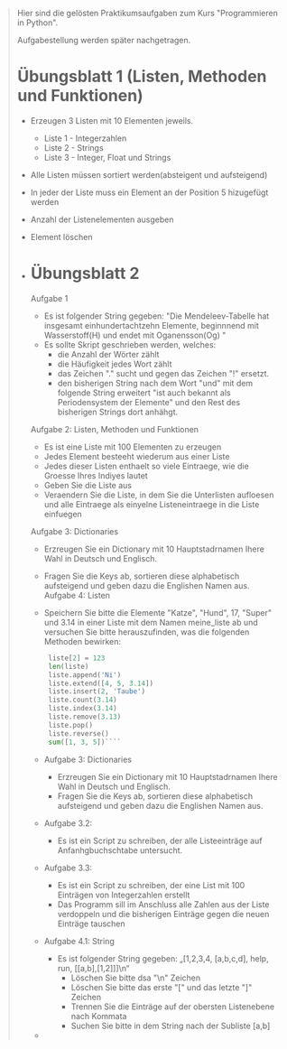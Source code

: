 > Hier sind die gelösten Praktikumsaufgaben zum Kurs
> "Programmieren in Python".
> 
> Aufgabestellung werden später nachgetragen.
> # Übungsblatt 1 (Listen, Methoden und Funktionen)
> 
> - Erzeugen 3 Listen mit 10 Elementen jeweils.
>   - Liste 1 - Integerzahlen
>   - Liste 2 - Strings 
>   - Liste 3 - Integer, Float und Strings
> 
> - Alle Listen müssen sortiert werden(absteigent und aufsteigend)
> - In jeder der Liste muss ein Element an der Position 5 hizugefügt werden
> - Anzahl der Listenelementen ausgeben
> - Element löschen
> - # Übungsblatt 2 
>   Aufgabe 1
>   - Es ist folgender String gegeben: "Die Mendeleev-Tabelle hat insgesamt einhundertachtzehn Elemente, beginnnend mit Wasserstoff(H) und endet mit Oganensson(Og) "
>   - Es sollte Skript geschrieben werden, welches:
>     - die Anzahl der Wörter zählt
>     - die Häufigkeit jedes Wort zählt
>     - das Zeichen "." sucht und gegen das Zeichen "!" ersetzt.
>     - den bisherigen String nach dem Wort "und" mit dem folgende String erweitert "ist auch bekannt als Periodensystem der Elemente" und den Rest des bisherigen Strings dort anhähgt.
>  
>   Aufgabe 2: Listen, Methoden und Funktionen 
>     - Es ist eine Liste mit 100 Elementen zu erzeugen
>     - Jedes Element besteeht wiederum aus einer Liste 
>     - Jedes dieser Listen enthaelt so viele Eintraege, wie die Groesse Ihres Indiyes lautet
>     - Geben Sie die Liste aus
>     - Veraendern Sie die Liste, in dem Sie die Unterlisten aufloesen und alle Eintraege als einyelne Listeneintraege in die Liste einfuegen
>   
>   Aufgabe 3: Dictionaries 
>     - Erzreugen Sie ein Dictionary mit 10 Hauptstadrnamen Ihere Wahl in Deutsch und Englisch.
>     - Fragen Sie die Keys ab, sortieren diese alphabetisch aufsteigend und geben dazu die Englishen Namen aus.
>    Aufgabe 4: Listen 
>     - Speichern Sie bitte die Elemente "Katze", "Hund", 17, "Super" und 3.14 in einer Liste mit dem Namen meine_liste ab und versuchen Sie bitte herauszufinden, was die folgenden Methoden bewirken:
>       ````python
>        liste[2] = 123
>        len(liste)
>        liste.append('Ni')
>        liste.extend([4, 5, 3.14])
>        liste.insert(2, 'Taube')
>        liste.count(3.14)
>        liste.index(3.14)
>        liste.remove(3.13)
>        liste.pop()
>        liste.reverse()
>        sum([1, 3, 5])````
>
>
>     - Aufgabe 3: Dictionaries 
>        - Erzreugen Sie ein Dictionary mit 10 Hauptstadrnamen Ihere Wahl in Deutsch und Englisch.
>        - Fragen Sie die Keys ab, sortieren diese alphabetisch aufsteigend und geben dazu die Englishen Namen aus.
>     - Aufgabe 3.2:
>       - Es ist ein Script zu schreiben, der alle Listeeinträge auf Anfanhgbuchschtabe untersucht.
>     - Aufgabe 3.3:
>       - Es ist ein Script zu schreiben, der eine List mit 100 Einträgen von Integerzahlen erstellt 
>       - Das Programm sill im Anschluss alle Zahlen aus der Liste verdoppeln und die bisherigen Einträge gegen die neuen Einträge tauschen
>     - Aufgabe 4.1: String 
>       - Es ist folgender String gegeben: „[1,2,3,4, [a,b,c,d], help, run, [[a,b],[1,2]]]\n“
>         - Löschen Sie bitte dsa "\n" Zeichen
>         - Löschen Sie bitte das erste "[" und das letzte "]" Zeichen 
>         - Trennen Sie die Einträge auf der obersten Listenebene nach Kommata
>         - Suchen Sie bitte in dem String nach der Subliste [a,b]
>         
>     - 
>      
>         